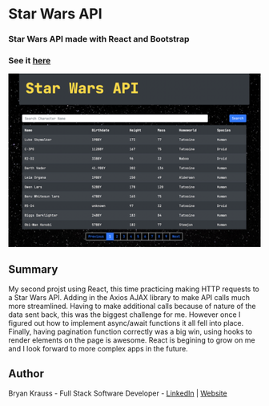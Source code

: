 # Star Wars API

### Star Wars API made with React and Bootstrap

### See it [here](https://damp-castle-81042.herokuapp.com/)

![](./src/img/StarwarsAPI.png)

## Summary

My second projst using React, this time practicing making HTTP requests to a Star Wars API. Adding in the Axios AJAX library to make API calls much more streamlined. Having to make additional calls because of nature of the data sent back, this was the biggest challenge for me. However once I figured out how to implement async/await functions it all fell into place. Finally, having pagination function correctly was a big win, using hooks to render elements on the page is awesome. React is begining to grow on me and I look forward to more complex apps in the future.

## Author

Bryan Krauss - Full Stack Software Developer - [LinkedIn](https://www.linkedin.com/in/bryan-krauss-556b3a200/) | [Website](https://bryankrauss.ca/)